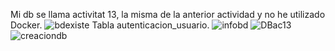 Mi db se llama activitat 13, la misma de la anterior actividad y no he utilizado Docker.
![bdexiste](https://github.com/user-attachments/assets/aa5ff7ed-ad64-4ad3-b2b0-126c252df7ca)
Tabla autenticacion_usuario.
![infobd](https://github.com/user-attachments/assets/9fd1f42b-1e42-4473-8b96-05d7f2a2f35e)
![DBac13](https://github.com/user-attachments/assets/9f7f2c5a-6501-4ada-8e2a-c5343d079c57)
![creaciondb](https://github.com/user-attachments/assets/015c46eb-6ecf-4967-bb79-eb140a440c6e)
